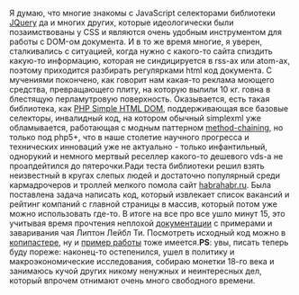 Я думаю, что многие знакомы с JavaScript селекторами библиотеки <a href="/blog/132.html">JQuery</a> да и многих других, которые идеологически были позаимствованы у CSS и являются очень удобным инструментом для работы с DOM-ом документа. И в то же время многие, я уверен, сталкивались с ситуацией, когда нужно с какого-то сайта спиздить какую-то информацию, которая не синдицируется в rss-ах или atom-ах, поэтому приходится разбирать регулярками html код документа. С мучениями покончено, как говорит нам какая-то реклама моющего средства, превращающего плиту, на которую вылили 10 кг. говна в блестящую перламутровую поверхность. Оказывается, есть такая библиотека, как <a href="http://simplehtmldom.sourceforge.net/">PHP Simple HTML DOM</a>, поддерживающая все базовые селекторы, инвалидный код, на котором обычный simplexml уже обламывается, работающая с модным паттерном <a href="/blog/114.html">method-chaining</a>, но только под php5+, что в наше столетие научного прогресса и технических инноваций уже не актуально - только инфантильный, однорукий и немного мертвый реселлер какого-то дешевого vds-а не проапдейтился до пятерочки.Ради теста библиотеки решил взять неизвестный в кругах слепых людей и достаточно популярный среди кармадрочеров и троллей мелкого помола сайт <a href="http://habrahabr.ru">habrahabr.ru</a>. Была поставлена задача написать код, который извлекает список вакансий и рейтинг компаний с главной страницы в массив, который потом уже можно использовать где-то. В итоге на все про все ушло минут 15, это учитывая время прочтения неплохой <a href="http://simplehtmldom.sourceforge.net/manual.htm">документации</a> с примерами и заваривания чая Липтон Лейбл Ти. Посмотреть исходный код можно в <a href="/media/copypaste/habrahack.php">копипастере</a>, ну и <a href="/media/etc/PHP/simpledom/">пример работы</a> тоже имеется.<strong>PS</strong>: увы, писать теперь буду пореже: наконец-то остепенился, ушел в политику и макроэкономические исследования, собираю монетки 18-го века и занимаюсь кучой других никому ненужных и неинтересных дел, который впрочем отнимают очень много свободного времени.
